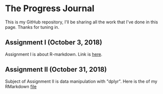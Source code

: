 # The Progress Journal 

This is my GitHub repository, I'll be sharing all the work that I've done in this page. 
Thanks for tuning in. 

## Assignment I (October 3, 2018)

Assignment I is about R-markdown. Link is [here](pj18-mkerimacar/BDA_Assignment1_Kerim.html).


## Assignment II (October 31, 2018)

Subject of Assignment II is data manipulation with "dplyr".
Here is the of my RMarkdown [file](https://github.com/MEF-BDA503/pj18-mkerimacar/blob/master/BDA_Assignment1_Kerim.html)
